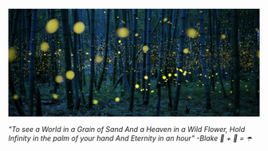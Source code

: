 ![Header](https://github.com/ph1-618O/ph1-618O/blob/main/fireflies_banner.png)
<div style="font-family: Futura, Helvetica, arial, sans-serif, text-align:right"><em>
"To see a World in a Grain of Sand And a Heaven in a Wild Flower,
Hold Infinity in the palm of your hand And Eternity in an hour" -Blake
🧢 + 🚩 = ☂️
<!-- 👋 Hi, I’m @ph1-618O
👀 I’m interested in coding
- 👩🏽‍💻 I'm experienced with building full stacks with Python, SQL, Javascript, HTML/CSS, R, Julia, Ruby
- 💞️ I’m looking to collaborate on real world projects
- 🉑 I know Japanese -->
</em></div>
<i class="ri-leaf-fill"></i>

<!---
ph1-618O/ph1-618O is a ✨ special ✨ repository because its `README.md` (this file) appears on your GitHub profile.
You can click the Preview link to take a look at your changes.
--->

